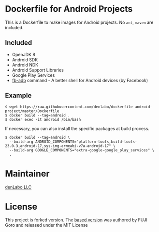 # Dockerfile for Android Projects

This is a Dockerfile to make images for Android projects.
No `ant`, `maven` are included.

## Included

* OpenJDK 8
* Android SDK
* Android NDK
* Android Support Libraries
* Google Play Services
* [fb-adb](https://github.com/facebook/fb-adb) command - A better shell for Android devices (by Facebook)

## Example

```
$ wget https://raw.githubusercontent.com/denlabo/dockerfile-android-project/master/Dockerfile
$ docker build --tag=android .
$ docker exec -it android /bin/bash
```

If necessary, you can also install the specific packages at build process.

```
$ docker build --tag=android \
  --build-arg ANDROID_COMPONENTS="platform-tools,build-tools-23.0.3,android-17,sys-img-armeabi-v7a-android-17" \
  --build-arg GOOGLE_COMPONENTS="extra-google-google_play_services" \
  .
```

# Maintainer

[denLabo LLC](http://denlabo.co.jp/)

# License

This project is forked version.
The [based version](https://github.com/gfx/docker-android-project) was authored by FUJI Goro and released under the MIT License
